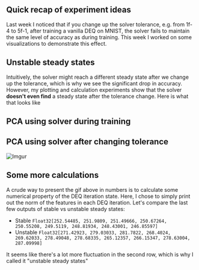 ## Quick recap of experiment ideas

Last week I noticed that if you change up the solver tolerance, e.g. from 1f-4 to 5f-1, after training a vanilla DEQ on MNIST, the solver fails to maintain the same level of accuracy as during training. This week I worked on some visualizations to demonstrate this effect.


## Unstable steady states

Intuitively, the solver might reach a different steady state after we change up the tolerance, which is why we see the significant drop in accuracy. However, my
plotting and calculation experiments show that the solver **doesn't even find** a steady state after the tolerance change. Here is what that looks like


## PCA using solver during training


## PCA using solver after changing tolerance

![Imgur](https://imgur.com/npZpxGg.gif)


## Some more calculations

A crude way to present the gif above in numbers is to calculate some numerical property of the DEQ iteration state. Here, I chose to simply print out the norm
of the features in each DEQ iteration. Let's compare the last few outputs of stable vs unstable steady states:

- Stable `Float32[252.54485, 251.9809, 251.49666, 250.67264, 250.55208, 249.5119, 248.81934, 248.43001, 246.85597]`
- Unstable `Float32[271.42923, 279.03033, 281.7822, 268.4024, 269.62033, 278.49048, 278.68335, 265.12357, 266.15347, 278.63004, 287.09998]`


It seems like there's a lot more fluctuation in the second row, which is why I called it "unstable steady states"

